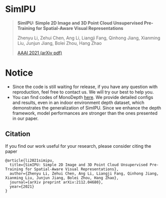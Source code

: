 # SimIPU

> **SimIPU: Simple 2D Image and 3D Point Cloud Unsupervised Pre-Training for Spatial-Aware Visual Representations**
>
> Zhenyu Li, Zehui Chen, Ang Li, Liangji Fang, Qinhong Jiang, Xianming Liu, Junjun Jiang, Bolei Zhou, Hang Zhao
>
> [AAAI 2021 (arXiv pdf)](https://arxiv.org/abs/2112.04680)

# Notice
- Since the code is still waiting for release, if you have any question with reproduction, feel free to contact us. We will try our best to help you.
- You can find codes of MonoDepth [here](https://github.com/zhyever/Monocular-Depth-Estimation-Toolbox). We provide detailed configs and results, even in an indoor environment depth dataset, which demonstrates the generalization of SimIPU. Since we enhance the depth framework, model performances are stronger than the ones presented in our paper.

## Citation
If you find our work useful for your research, please consider citing the paper
```
@article{li2021simipu,
  title={SimIPU: Simple 2D Image and 3D Point Cloud Unsupervised Pre-Training for Spatial-Aware Visual Representations},
  author={Zhenyu Li, Zehui Chen, Ang Li, Liangji Fang, Qinhong Jiang, Xianming Liu, Junjun Jiang, Bolei Zhou, Hang Zhao},
  journal={arXiv preprint arXiv:2112.04680},
  year={2021}
}
```

